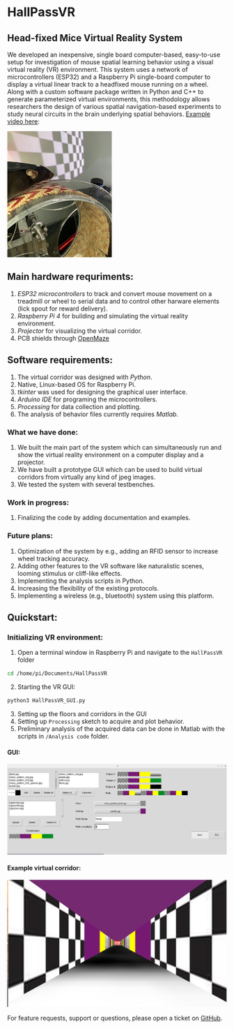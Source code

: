 # HallPassVR
## Head-fixed Mice Virtual Reality System   

We developed an inexpensive, single board computer-based, easy-to-use setup for investigation of mouse spatial learning behavior using a visual virtual reality (VR) environment. This system uses a network of microcontrollers (ESP32) and a Raspberry Pi single-board computer to display a virtual linear track to a headfixed mouse running on a wheel. Along with a custom software package written in Python and C++ to generate parameterized virtual environments, this methodology allows researchers the design of various spatial navigation-based experiments to study neural circuits in the brain underlying spatial behaviors. [Example video here](https://www.youtube.com/watch?v=iCfhJT3dYIo):  

![Mouse on wheel](/media/mouse_on_wheel_small.png)

## Main hardware requriments: 
1. _ESP32 microcontrollers_ to track and convert mouse movement on a treadmill or wheel to serial data and to control other harware elements (lick spout for reward delivery).
2. _Raspberry Pi 4_ for building and simulating the virtual reality environment. 
3. _Projector_ for visualizing the virtual corridor.
4. PCB shields through [OpenMaze](https://claylacefield.wixsite.com/openmazehome/openmaze-shields)

## Software requirements: 
1. The virtual corridor was designed with _Python_. 
2. Native, Linux-based OS for Raspberry Pi.
3. _tkinter_ was used for designing the graphical user interface.
4. _Arduino IDE_ for programing the microcontrollers.
5. _Processing_ for data collection and plotting.
6. The analysis of behavior files currently requires _Matlab_.

### What we have done: 
1. We built the main part of the system which can simultaneously run and show the virtual reality environment on a computer display and a projector.
2. We have built a prototype GUI which can be used to build virtual corridors from virtually any kind of jpeg images.
3. We tested the system with several testbenches.

### Work in progress: 
1. Finalizing the code by adding documentation and examples.
                
### Future plans: 
1. Optimization of the system by e.g., adding an RFID sensor to increase wheel tracking accuracy.
3. Adding other features to the VR software like naturalistic scenes, looming stimulus or cliff-like effects. 
4. Implementing the analysis scripts in Python.
5. Increasing the flexibility of the existing protocols. 
6. Implementing a wireless (e.g., bluetooth) system using this platform.
## Quickstart:
### Initializing VR environment: 

1. Open a terminal window in Raspberry Pi and navigate to the `HallPassVR` folder
 ```bash
cd /home/pi/Documents/HallPassVR
 ```
2. Starting the VR GUI:
```bash
python3 HallPassVR_GUI.py
 ```
3. Setting up the floors and corridors in the GUI
4. Setting up `Processing` sketch to acquire and plot behavior.
5. Preliminary analysis of the acquired data can be done in Matlab with the scripts in `/Analysis code` folder.


#### GUI: 
![GUI](/media/GUI/GUI.jpg)

#### Example virtual corridor: 
![corridor](/media/VR/VR.jpg)

For feature requests, support or questions, please open a ticket on [GitHub](https://github.com/GergelyTuri/mouseVR/issues). 